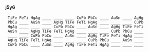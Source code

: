 #### j5y6

     TiFe FeTi HgAg ____ ____ ____ CuPb PbCu ____ AuSn ____ AgHg
     PbCu ____ AuSn ____ AgHg TiFe FeTi HgAg ____ ____ ____ CuPb
     HgAg ____ ____ ____ CuPb PbCu ____ AuSn ____ AgHg TiFe FeTi
     AuSn ____ AgHg TiFe FeTi HgAg ____ ____ ____ CuPb PbCu ____
     ____ ____ CuPb PbCu ____ AuSn ____ AgHg TiFe FeTi HgAg ____
     AgHg TiFe FeTi HgAg ____ ____ ____ CuPb PbCu ____ AuSn ____
     CuPb PbCu ____ AuSn ____ AgHg TiFe FeTi HgAg ____ ____ ____

